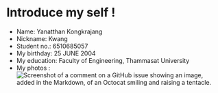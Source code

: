 # Introduce my self !
- Name: Yanatthan Kongkrajang
- Nickname: Kwang
- Student no.: 6510685057
- My birthday: 25 JUNE 2004
- My education: Faculty of Engineering, Thammasat University
- My photos :
![Screenshot of a comment on a GitHub issue showing an image, added in the Markdown, of an Octocat smiling and raising a tentacle.]()
